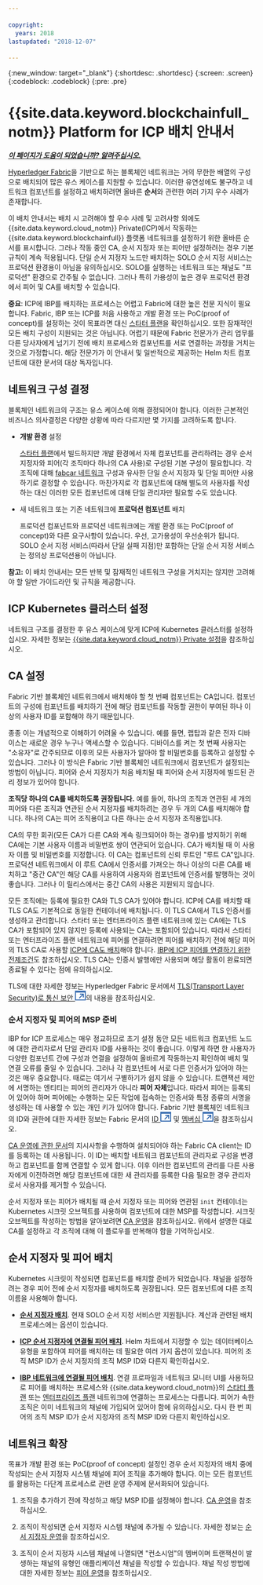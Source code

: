```yaml
---

copyright:
  years: 2018
lastupdated: "2018-12-07"

---
```


{:new_window: target="_blank"}
{:shortdesc: .shortdesc}
{:screen: .screen}
{:codeblock: .codeblock}
{:pre: .pre}

# {{site.data.keyword.blockchainfull_notm}} Platform for ICP 배치 안내서

***[이 페이지가 도움이 되었습니까? 알려주십시오.](https://www.surveygizmo.com/s3/4501493/IBM-Blockchain-Documentation)***

[Hyperledger Fabric](https://hyperledger-fabric.readthedocs.io/en/release-1.2/)을 기반으로 하는 블록체인 네트워크는 거의 무한한 배열의 구성으로 배치되어 많은 유스 케이스를 지원할 수 있습니다. 이러한 유연성에도 불구하고 네트워크 컴포넌트를 설정하고 배치하려면 올바른 **순서**와 관련한 여러 가지 우수 사례가 존재합니다.

이 배치 안내서는 배치 시 고려해야 할 우수 사례 및 고려사항 외에도 {{site.data.keyword.cloud_notm}} Private(ICP)에서 작동하는 {{site.data.keyword.blockchainfull}} 플랫폼 네트워크를 설정하기 위한 올바른 순서를 표시합니다. 그러나 작동 중인 CA, 순서 지정자 또는 피어만 설정하려는 경우 기본 규칙이 계속 적용됩니다. 단일 순서 지정자 노드만 배치하는 SOLO 순서 지정 서비스는 프로덕션 환경용이 아님을 유의하십시오. SOLO를 실행하는 네트워크 또는 채널도 "프로덕션" 환경으로 간주될 수 없습니다. 그러나 특히 가용성이 높은 경우 프로덕션 환경에서 피어 및 CA를 배치할 수 있습니다.

**중요**: ICP에 IBP를 배치하는 프로세스는 어렵고 Fabric에 대한 높은 전문 지식이 필요합니다. Fabric, IBP 또는 ICP를 처음 사용하고 개발 환경 또는 PoC(proof of concept)를 설정하는 것이 목표라면 대신 [스타터 플랜](/docs/services/blockchain/starter_plan.html)을 확인하십시오. 또한 잠재적인 모든 배치 구성이 지원되는 것은 아닙니다. 어렵기 때문에 Fabric 전문가가 관리 업무를 다른 당사자에게 넘기기 전에 배치 프로세스와 컴포넌트를 서로 연결하는 과정을 거치는 것으로 가정합니다. 해당 전문가가 이 안내서 및 일반적으로 제공하는 Helm 차트 컴포넌트에 대한 문서의 대상 독자입니다.

## 네트워크 구성 결정

블록체인 네트워크의 구조는 유스 케이스에 의해 결정되어야 합니다. 이러한 근본적인 비즈니스 의사결정은 다양한 상황에 따라 다르지만 몇 가지를 고려하도록 합니다.

* **개발 환경** 설정

  [스타터 플랜](/docs/services/blockchain/starter_plan.html)에서 빌드하지만 개발 환경에서 자체 컴포넌트를 관리하려는 경우 순서 지정자와 피어(각 조직마다 하나의 CA 사용)로 구성된 기본 구성이 필요합니다. 각 조직에 대해 [fabcar 네트워크](https://hyperledger-fabric.readthedocs.io/en/release-1.2/understand_fabcar_network.html) 구성과 유사한 단일 순서 지정자 및 단일 피어만 사용하기로 결정할 수 있습니다. 마찬가지로 각 컴포넌트에 대해 별도의 사용자를 작성하는 대신 이러한 모든 컴포넌트에 대해 단일 관리자만 필요할 수도 있습니다.

* 새 네트워크 또는 기존 네트워크에 **프로덕션 컴포넌트** 배치

  프로덕션 컴포넌트와 프로덕션 네트워크에는 개발 환경 또는 PoC(proof of concept)와 다른 요구사항이 있습니다. 우선, 고가용성이 우선순위가 됩니다. SOLO 순서 지정 서비스(따라서 단일 실패 지점)만 포함하는 단일 순서 지정 서비스는 정의상 프로덕션용이 아닙니다.

**참고:** 이 배치 안내서는 모든 반복 및 잠재적인 네트워크 구성을 거치지는 않지만 고려해야 할 일반 가이드라인 및 규칙을 제공합니다.

## ICP Kubernetes 클러스터 설정

네트워크 구조를 결정한 후 유스 케이스에 맞게 ICP에 Kubernetes 클러스터를 설정하십시오. 자세한 정보는 [{{site.data.keyword.cloud_notm}} Private 설정](/docs/services/blockchain/ICP_setup.html)을 참조하십시오.

## CA 설정

Fabric 기반 블록체인 네트워크에서 배치해야 할 첫 번째 컴포넌트는 CA입니다. 컴포넌트의 구성에 컴포넌트를 배치하기 전에 해당 컴포넌트를 작동할 권한이 부여된 하나 이상의 사용자 ID를 포함해야 하기 때문입니다.

종종 이는 개념적으로 이해하기 어려울 수 있습니다. 예를 들면, 랩탑과 같은 전자 디바이스는 새로운 경우 누구나 액세스할 수 있습니다. 디바이스를 켜는 첫 번째 사용자는 "소유자"로 간주되므로 이후의 모든 사용자가 알아야 할 비밀번호를 등록하고 설정할 수 있습니다. 그러나 이 방식은 Fabric 기반 블록체인 네트워크에서 컴포넌트가 설정되는 방법이 아닙니다. 피어와 순서 지정자가 처음 배치될 때 피어와 순서 지정자에 빌드된 관리 정보가 있어야 합니다.

**조직당 하나의 CA를 배치하도록 권장됩니다.** 예를 들어, 하나의 조직과 연관된 세 개의 피어와 다른 조직과 연관된 순서 지정자를 배치하려는 경우 두 개의 CA를 배치해야 합니다. 하나의 CA는 피어 조직용이고 다른 하나는 순서 지정자 조직용입니다.

CA의 무한 회귀(모든 CA가 다른 CA와 계속 링크되어야 하는 경우)를 방지하기 위해 CA에는 기본 사용자 이름과 비밀번호 쌍이 연관되어 있습니다. CA가 배치될 때 이 사용자 이름 및 비밀번호를 지정합니다. 이 CA는 컴포넌트의 신뢰 루트인 "루트 CA"입니다. 프로덕션 네트워크에서 이 루트 CA에서 인증서를 가져오는 하나 이상의 다른 CA를 배치하고 "중간 CA"인 해당 CA를 사용하여 사용자와 컴포넌트에 인증서를 발행하는 것이 좋습니다. 그러나 이 릴리스에서는 중간 CA의 사용은 지원되지 않습니다.

모든 조직에는 등록에 필요한 CA와 TLS CA가 있어야 합니다. ICP에 CA를 배치할 때 TLS CA도 기본적으로 동일한 컨테이너에 배치됩니다. 이 TLS CA에서 TLS 인증서를 생성하고 관리합니다. 스타터 또는 엔터프라이즈 플랜 네트워크에 있는 CA에는 TLS CA가 포함되어 있지 않지만 등록에 사용되는 CA는 포함되어 있습니다. 따라서 스타터 또는 엔터프라이즈 플랜 네트워크에 피어를 연결하려면 피어를 배치하기 전에 해당 피어의 TLS CA로 사용할 [ICP에 CA도 배치](/docs/services/blockchain/howto/CA_deploy_icp.html)해야 합니다. [IBP에 ICP 피어를 연결하기 위한 전제조건](/docs/services/blockchain/howto/peer_deploy_ibp.html#prerequisites-peer-ibp)도 참조하십시오. TLS CA는 인증서 발행에만 사용되며 해당 활동이 완료되면 종료될 수 있다는 점에 유의하십시오.

TLS에 대한 자세한 정보는 Hyperledger Fabric 문서에서 [TLS(Transport Layer Security)로 통신 보안 ![외부 링크 아이콘](images/external_link.svg "외부 링크 아이콘")](https://hyperledger-fabric.readthedocs.io/en/release-1.3/enable_tls.html "TLS(Transport Layer Security)로 통신 보안")의 내용을 참조하십시오.

### 순서 지정자 및 피어의 MSP 준비

IBP for ICP 프로세스는 매우 정교하므로 초기 설정 동안 모든 네트워크 컴포넌트 노드에 대한 관리자로서 단일 관리자 ID를 사용하는 것이 좋습니다. 이렇게 하면 한 사용자가 다양한 컴포넌트 간에 구성과 연결을 설정하여 올바르게 작동하는지 확인하여 배치 및 연결 오류를 줄일 수 있습니다. 그러나 각 컴포넌트에 서로 다른 인증서가 있어야 하는 것은 매우 중요합니다. 때로는 여기서 구별하기가 쉽지 않을 수 있습니다. 트랜잭션 제안에 서명하는 엔티티는 피어의 관리자가 아니라 **피어 자체**입니다. 따라서 피어는 등록되어 있어야 하며 피어에는 수행하는 모든 작업에 접속하는 인증서와 특정 종류의 서명을 생성하는 데 사용할 수 있는 개인 키가 있어야 합니다. Fabric 기반 블록체인 네트워크의 ID와 권한에 대한 자세한 정보는 Fabric 문서의 [ID ![외부 링크 아이콘](images/external_link.svg "외부 링크 아이콘")](https://hyperledger-fabric.readthedocs.io/en/release-1.3/identity/identity.html "ID") 및 [멤버십 ![외부 링크 아이콘](images/external_link.svg "외부 링크 아이콘")](https://hyperledger-fabric.readthedocs.io/en/release-1.3/membership/membership.html "멤버십")을 참조하십시오.

[CA 운영에 관한 문서](/docs/services/blockchain/howto/CA_operate.html#fabric-ca-client)의 지시사항을 수행하여 설치되어야 하는 Fabric CA client는 ID를 등록하는 데 사용됩니다. 이 ID는 배치할 네트워크 컴포넌트의 관리자로 구성을 변경하고 컴포넌트를 함께 연결할 수 있게 합니다. 이후 이러한 컴포넌트의 관리를 다른 사용자에게 이전하려면 해당 컴포넌트에 대한 새 관리자를 등록한 다음 필요한 경우 관리자로서 사용자를 제거할 수 있습니다.

순서 지정자 또는 피어가 배치될 때 순서 지정자 또는 피어와 연관된 `init` 컨테이너는 Kubernetes 시크릿 오브젝트를 사용하여 컴포넌트에 대한 MSP를 작성합니다. 시크릿 오브젝트를 작성하는 방법을 알아보려면 [CA 운영](/docs/services/blockchain/howto/CA_operate.html)을 참조하십시오. 위에서 설명한 대로 CA를 설정하고 각 조직에 대해 이 플로우를 반복해야 함을 기억하십시오.

## 순서 지정자 및 피어 배치

Kubernetes 시크릿이 작성되면 컴포넌트를 배치할 준비가 되었습니다. 채널을 설정하려는 경우 피어 전에 순서 지정자를 배치하도록 권장됩니다. 모든 컴포넌트에 다른 조직 이름을 사용해야 합니다.

- **[순서 지정자 배치](/docs/services/blockchain/howto/orderer_deploy_icp.html)**. 현재 SOLO 순서 지정 서비스만 지원됩니다. 계산과 관련된 배치 프로세스에는 옵션이 있습니다.

- **[ICP 순서 지정자에 연결될 피어 배치](/docs/services/blockchain/howto/peer_deploy_icp.html)**. Helm 차트에서 지정할 수 있는 데이터베이스 유형을 포함하여 피어를 배치하는 데 필요한 여러 가지 옵션이 있습니다. 피어의 조직 MSP ID가 순서 지정자의 조직 MSP ID와 다른지 확인하십시오.

- **[IBP 네트워크에 연결될 피어 배치](/docs/services/blockchain/howto/peer_deploy_ibp.html)**. 연결 프로파일과 네트워크 모니터 UI를 사용하므로 피어를 배치하는 프로세스와 {{site.data.keyword.cloud_notm}}의 [스타터 플랜](/docs/services/blockchain/starter_plan.html) 또는 [엔터프라이즈 플랜](/docs/services/blockchain/enterprise_plan.html) 네트워크에 연결하는 프로세스는 다릅니다. 피어가 속한 조직은 이미 네트워크의 채널에 가입되어 있어야 함에 유의하십시오. 다시 한 번 피어의 조직 MSP ID가 순서 지정자의 조직 MSP ID와 다른지 확인하십시오.

## 네트워크 확장

목표가 개발 환경 또는 PoC(proof of concept) 설정인 경우 순서 지정자의 배치 중에 작성되는 순서 지정자 시스템 채널에 피어 조직을 추가해야 합니다. 이는 모든 컴포넌트를 활용하는 다단계 프로세스로 관련 운영 주제에 문서화되어 있습니다.

1. 조직을 추가하기 전에 작성하고 해당 MSP ID를 설정해야 합니다. [CA 운영](/docs/services/blockchain/howto/CA_operate.html#deploy-orderer-peer)을 참조하십시오.

2. 조직이 작성되면 순서 지정자 시스템 채널에 추가될 수 있습니다. 자세한 정보는 [순서 지정자 운영](/docs/services/blockchain/howto/orderer_operate.html#add-organizations-to-consortium)을 참조하십시오.

3. 조직이 순서 지정자 시스템 채널에 나열되면 "컨소시엄"의 멤버이며 트랜잭션이 발생하는 채널의 유형인 애플리케이션 채널을 작성할 수 있습니다. 채널 작성 방법에 대한 자세한 정보는 [피어 운영](/docs/services/blockchain/howto/peer_operate_icp.html#peer-icp-channeltx)을 참조하십시오.

